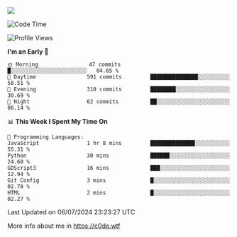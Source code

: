 <a href="https://wakatime.com"><img src="https://wakatime.com/share/@c0dezin/b7f18a7c-ab3a-40b8-8bc7-b1b7bf71f1d6.svg" /></a>

<!--START_SECTION:waka-->
![Code Time](http://img.shields.io/badge/Code%20Time-53%20hrs%2046%20mins-blue)

![Profile Views](http://img.shields.io/badge/Profile%20Views-1-blue)

**I'm an Early 🐤** 

```text
🌞 Morning                47 commits          █░░░░░░░░░░░░░░░░░░░░░░░░   04.65 % 
🌆 Daytime                591 commits         ███████████████░░░░░░░░░░   58.51 % 
🌃 Evening                310 commits         ████████░░░░░░░░░░░░░░░░░   30.69 % 
🌙 Night                  62 commits          ██░░░░░░░░░░░░░░░░░░░░░░░   06.14 % 
```


📊 **This Week I Spent My Time On** 

```text
💬 Programming Languages: 
JavaScript               1 hr 8 mins         ██████████████░░░░░░░░░░░   55.31 % 
Python                   30 mins             ██████░░░░░░░░░░░░░░░░░░░   24.60 % 
GDScript3                16 mins             ███░░░░░░░░░░░░░░░░░░░░░░   12.94 % 
Git Config               3 mins              █░░░░░░░░░░░░░░░░░░░░░░░░   02.78 % 
HTML                     2 mins              █░░░░░░░░░░░░░░░░░░░░░░░░   02.27 % 
```


 Last Updated on 06/07/2024 23:23:27 UTC
<!--END_SECTION:waka-->

More info about me in https://c0de.wtf
